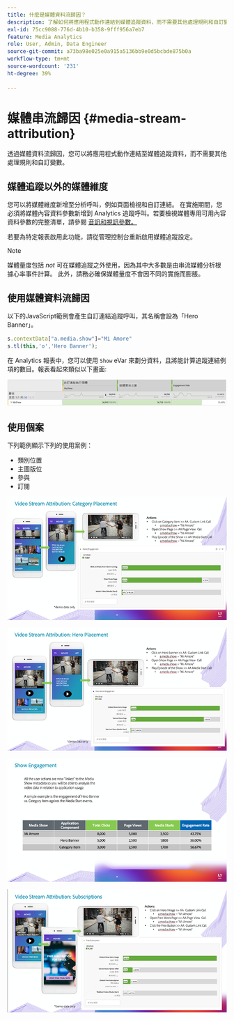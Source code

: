 ```yaml
---
title: 什麼是媒體資料流歸因？
description: 了解如何將應用程式動作連結到媒體追蹤資料，而不需要其他處理規則和自訂變數。
exl-id: 75cc9088-776d-4b10-b358-9fff956a7eb7
feature: Media Analytics
role: User, Admin, Data Engineer
source-git-commit: a73ba98e025e0a915a5136bb9e0d5bcbde875b0a
workflow-type: tm+mt
source-wordcount: '231'
ht-degree: 39%

---
```


# 媒體串流歸因 {#media-stream-attribution}

透過媒體資料流歸因，您可以將應用程式動作連結至媒體追蹤資料，而不需要其他處理規則和自訂變數。

## 媒體追蹤以外的媒體維度

您可以將媒體維度新增至分析呼叫，例如頁面檢視和自訂連結。 在實施期間，您必須將媒體內容資料參數新增到 Analytics 追蹤呼叫。若要檢視媒體專用可用內容資料參數的完整清單，請參閱 [音訊和視訊參數。](/help/implementation/variables/audio-video-parameters.md)

若要為特定報表啟用此功能，請從管理控制台重新啟用媒體追蹤設定。

>[!NOTE]
>
>媒體量度包括 _not_ 可在媒體追蹤之外使用，因為其中大多數是由串流媒體分析根據心率事件計算。 此外，請務必確保媒體量度不會因不同的實施而膨脹。

## 使用媒體資料流歸因

以下的JavaScript範例會產生自訂連結追蹤呼叫，其名稱會設為「Hero Banner」。

```javascript
s.contextData["a.media.show"]="Mi Amore"
s.tl(this,'o','Hero Banner');
```

在 Analytics 報表中，您可以使用 `Show` eVar 來劃分資料，且將能計算追蹤連結例項的數目。報表看起來類似以下畫面:

![](/assets/myShow-rpt-1.png)

## 使用個案

下列範例顯示下列的使用案例：

* 類別位置
* 主圖版位
* 參與
* 訂閱

![](/assets/vid-stream-attr-category.png)

![](/assets/vid-stream-attr-hero.png)

![](/assets/show-engagement.png)

![](/assets/vid-stream-attr-subs.png)
